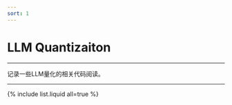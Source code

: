 ```yaml
---
sort: 1
---
```


# LLM Quantizaiton
---
记录一些LLM量化的相关代码阅读。  


---
{% include list.liquid all=true %}
